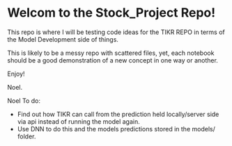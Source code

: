 # Welcom to the Stock_Project Repo! 

This repo is where I will be testing code ideas for the TIKR REPO in terms of the Model Development side of things. 

This is likely to be a messy repo with scattered files, yet, each notebook should be a good demonstration of a new concept in one way or another.

Enjoy! 

Noel.

Noel To do: 
- Find out how TIKR can call from the prediction held locally/server side via api instead of running the model again. 
- Use DNN to do this and the models predictions stored in the models/ folder.
